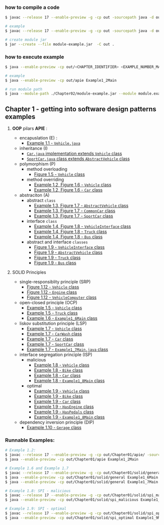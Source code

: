 ### how to compile a code
```bash
$ javac --release 17 --enable-preview -g -cp out -sourcepath java -d out ./<CHAPTER_NUMBER>/<CHAPTER_IDENTIFIER>/*.java

# example 
$ javac --release 17 --enable-preview -g -cp out -sourcepath java -d out ./Chapter01/apie/*.java

# create module jar
$ jar --create --file module-example.jar  -C out .
```

### how to execute example
```bash
$ java --enable-preview -cp out/<CHAPTER_IDENTIFIER> <EXAMPLE_NUMBER_MAIN>

# example
$ java --enable-preview -cp out/apie Example1_2Main

# run module path 
$ java --module-path ./Chapter02/module-example.jar --module module.example/example.ExampleMain
```

## Chapter 1 -  getting into software design patterns examples
 1. **OOP** pilars **APIE** :
    - encapuslation (E) : 
        - [Example 1.1 - `Vehicle.java`](https://github.com/PacktPublishing/Practical-Design-Patterns-for-Java-Developers/blob/main/Chapter01/apie/Vehicle.java)
    - inheritance   (I)
        - [`Car.java` implementation extends `Vehicle` class](https://github.com/PacktPublishing/Practical-Design-Patterns-for-Java-Developers/blob/main/Chapter01/apie/Car.java)
        - [`SportCar.java` class extends `AbstractVehicle` class](https://github.com/PacktPublishing/Practical-Design-Patterns-for-Java-Developers/blob/main/Chapter01/apie/SportCar.java)
    - polymorphism  (P)
        - method overloading
            - [Figure 1.5 - `Vehicle` class](https://github.com/PacktPublishing/Practical-Design-Patterns-for-Java-Developers/blob/main/Chapter01/apie/Vehicle.java)
        - method overriding
            - [Example 1.2, Figure 1.6 - `Vehicle` class](https://github.com/PacktPublishing/Practical-Design-Patterns-for-Java-Developers/blob/main/Chapter01/apie/Vehicle.java)
            - [Example 1.2, Figure 1.6 - `Car` class](https://github.com/PacktPublishing/Practical-Design-Patterns-for-Java-Developers/blob/main/Chapter01/apie/Car.java)
    - abstraciton   (A)
        - abstract `class`
            - [Example 1.3, Figure 1.7 - `AbstractVehicle` class](https://github.com/PacktPublishing/Practical-Design-Patterns-for-Java-Developers/blob/main/Chapter01/apie/AbstractVehicle.java)
            - [Example 1.3, Figure 1.7 - `CommonCar` class](https://github.com/PacktPublishing/Practical-Design-Patterns-for-Java-Developers/blob/main/Chapter01/apie/CommonCar.java)
            - [Example 1.3, Figure 1.7 - `SportCar` class](https://github.com/PacktPublishing/Practical-Design-Patterns-for-Java-Developers/blob/main/Chapter01/apie/SportCar.java)
        - interface `class`
            - [Example 1.4, Figure 1.8 - `VehicleInterface` class](https://github.com/PacktPublishing/Practical-Design-Patterns-for-Java-Developers/blob/main/Chapter01/apie/VehicleInterface.java)
            - [Example 1.4, Figure 1.8 - `Truck` class](https://github.com/PacktPublishing/Practical-Design-Patterns-for-Java-Developers/blob/main/Chapter01/apie/Truck.java)
            - [Example 1.4, Figure 1.8 - `Bus` class](https://github.com/PacktPublishing/Practical-Design-Patterns-for-Java-Developers/blob/main/Chapter01/apie/Bus.java) 
        - abstract and interface `classes`
            - [Figure 1.9 - `VehicleInterface` class](https://github.com/PacktPublishing/Practical-Design-Patterns-for-Java-Developers/blob/main/Chapter01/apie/VehicleInterface.java)
            - [Figure 1.9 - `AbstractVehicle` class](https://github.com/PacktPublishing/Practical-Design-Patterns-for-Java-Developers/blob/main/Chapter01/apie/AbstractVehicle.java)
            - [Figure 1.9 - `Truck` class](https://github.com/PacktPublishing/Practical-Design-Patterns-for-Java-Developers/blob/main/Chapter01/apie/CommonCar.java)
            - [Figure 1.9 - `Bus` class](https://github.com/PacktPublishing/Practical-Design-Patterns-for-Java-Developers/blob/main/Chapter01/apie/SportCar.java) 


 2. SOLID Principles
    - single-responsiblity principle (SRP)
        - [Figure 1.12 - `Vehicle` class](https://github.com/PacktPublishing/Practical-Design-Patterns-for-Java-Developers/blob/main/Chapter01/solid/srp/Vehicle.java)
        - [Figure 1.12 - `Engine` class](https://github.com/PacktPublishing/Practical-Design-Patterns-for-Java-Developers/blob/main/Chapter01/solid/srp/Engine.java)
        - [Figure 1.12 - `VehicleComputer` class](https://github.com/PacktPublishing/Practical-Design-Patterns-for-Java-Developers/blob/main/Chapter01/solid/srp/VehicleComputer.java)
    - open-closed principle (OCP)
        - [Example 1.5 - `Vehicle` class](https://github.com/PacktPublishing/Practical-Design-Patterns-for-Java-Developers/blob/main/Chapter01/solid/general/Vehicle.java)
        - [Example 1.5 - `Truck` class](https://github.com/PacktPublishing/Practical-Design-Patterns-for-Java-Developers/blob/main/Chapter01/solid/general/Truck.java)
        - [Example 1.6 - `Example1_6Main` class](https://github.com/PacktPublishing/Practical-Design-Patterns-for-Java-Developers/blob/main/Chapter01/solid/general/Example1_6Main.java)
    - liskov substitution principle (LSP)
        - [Example 1.7 - `Vehicle` class](https://github.com/PacktPublishing/Practical-Design-Patterns-for-Java-Developers/blob/main/Chapter01/solid/general/Vehicle.java)
        - [Example 1.7 - `CarWash` class](https://github.com/PacktPublishing/Practical-Design-Patterns-for-Java-Developers/blob/main/Chapter01/solid/general/CarWash.java)
        - [Example 1.7 - `Car` class](https://github.com/PacktPublishing/Practical-Design-Patterns-for-Java-Developers/blob/main/Chapter01/solid/general/Car.java)
        - [Example 1.7 - `SportCar` class](https://github.com/PacktPublishing/Practical-Design-Patterns-for-Java-Developers/blob/main/Chapter01/solid/general/SportCar.java)
        - [Example 1.7 - `Example1_7Main.java` class](https://github.com/PacktPublishing/Practical-Design-Patterns-for-Java-Developers/blob/main/Chapter01/solid/general/Example1_7Main.java)
    - interface segregation principle (ISP)
        - malicious
            - [Example 1.8 - `Vehicle` class](https://github.com/PacktPublishing/Practical-Design-Patterns-for-Java-Developers/blob/main/Chapter01/solid/spi_malicious/Vehicle.java)
            - [Example 1.8 - `Bike` class](https://github.com/PacktPublishing/Practical-Design-Patterns-for-Java-Developers/blob/main/Chapter01/solid/spi_malicious/Bike.java)
            - [Example 1.8 - `Car` class](https://github.com/PacktPublishing/Practical-Design-Patterns-for-Java-Developers/blob/main/Chapter01/solid/spi_malicious/Car.java)
            - [Example 1.8 - `Example1_8Main` class](https://github.com/PacktPublishing/Practical-Design-Patterns-for-Java-Developers/blob/main/Chapter01/solid/spi_malicious/Example1_8Main.java)
        - optimal
            - [Example 1.9 - `Vehicle` class](https://github.com/PacktPublishing/Practical-Design-Patterns-for-Java-Developers/blob/main/Chapter01/solid/spi_optimal/Vehicle.java)
            - [Example 1.9 - `Bike` class](https://github.com/PacktPublishing/Practical-Design-Patterns-for-Java-Developers/blob/main/Chapter01/solid/spi_optimal/Bike.java)
            - [Example 1.9 - `Car` class](https://github.com/PacktPublishing/Practical-Design-Patterns-for-Java-Developers/blob/main/Chapter01/solid/spi_optimal/Car.java)
            - [Example 1.9 - `HasEngine` class](https://github.com/PacktPublishing/Practical-Design-Patterns-for-Java-Developers/blob/main/Chapter01/solid/spi_optimal/HasEngine.java)
            - [Example 1.9 - `HasPedals` class](https://github.com/PacktPublishing/Practical-Design-Patterns-for-Java-Developers/blob/main/Chapter01/solid/spi_optimal/HasPedals.java)
            - [Example 1.9 - `Example1_8Main` class](https://github.com/PacktPublishing/Practical-Design-Patterns-for-Java-Developers/blob/main/Chapter01/solid/spi_optimal/Example1_9Main.java)
    - dependency inversion principle (DIP)
        - [Example 1.10 - `Gerage` class](https://github.com/PacktPublishing/Practical-Design-Patterns-for-Java-Developers/blob/main/Chapter01/solid/dip/Garage.java)

### Runnable Examples:
```bash
# Example 1.2:
$ javac --release 17 --enable-preview -g -cp out/Chapter01/apie/ -sourcepath java -d out/Chapter01/apie ./Chapter01/apie/*.java
$ java --enable-preview -cp out/Chapter01/apie Example1_2Main

# Example 1.6 and Example 1.7
$ javac --release 17 --enable-preview -g -cp out/Chapter01/solid/general/ -sourcepath java -d out/Chapter01/solid/general ./Chapter01/solid/general/*.java
$ java --enable-preview -cp out/Chapter01/solid/general Example1_6Main
$ java --enable-preview -cp out/Chapter01/solid/general Example1_7Main

# Example 1.8: SPI - malicious
$ javac --release 17 --enable-preview -g -cp out/Chapter01/solid/spi_malicious/ -sourcepath java -d out/Chapter01/solid/spi_malicious ./Chapter01/solid/spi_malicious/*.java
$ java --enable-preview -cp out/Chapter01/solid/spi_malicious Example1_8Main

# Example 1.9: SPI - optimal
$ javac --release 17 --enable-preview -g -cp out/Chapter01/solid/spi_optimal/ -sourcepath java -d out/Chapter01/solid/spi_optimal ./Chapter01/solid/spi_optimal/*.java
$ java --enable-preview -cp out/Chapter01/solid/spi_optimal Example1_9Main
